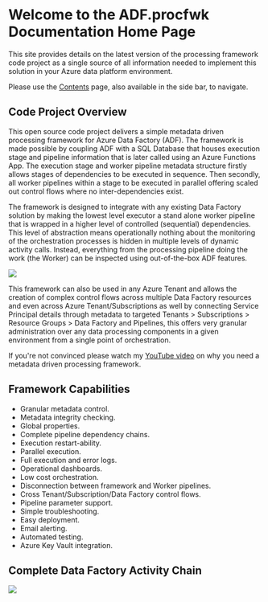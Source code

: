 # Welcome to the ADF.procfwk Documentation Home Page

This site provides details on the latest version of the processing framework code project as a single source of all information needed to implement this solution in your Azure data platform environment.

Please use the [Contents](/procfwk/contents) page, also available in the side bar, to navigate.

## Code Project Overview

This open source code project delivers a simple metadata driven processing framework for Azure Data Factory (ADF). The framework is made possible by coupling ADF with a SQL Database that houses execution stage and pipeline information that is later called using an Azure Functions App. The execution stage and worker pipeline metadata structure firstly allows stages of dependencies to be executed in sequence. Then secondly, all worker pipelines within a stage to be executed in parallel offering scaled out control flows where no inter-dependencies exist.

The framework is designed to integrate with any existing Data Factory solution by making the lowest level executor a stand alone worker pipeline that is wrapped in a higher level of controlled (sequential) dependencies. This level of abstraction means operationally nothing about the monitoring of the orchestration processes is hidden in multiple levels of dynamic activity calls. Instead, everything from the processing pipeline doing the work (the Worker) can be inspected using out-of-the-box ADF features.

[ ![](/procfwk/overview.png) ](/procfwk/overview.png)

This framework can also be used in any Azure Tenant and allows the creation of complex control flows across multiple Data Factory resources and even across Azure Tenant/Subscriptions as well by connecting Service Principal details through metadata to targeted Tenants > Subscriptions > Resource Groups > Data Factory and Pipelines, this offers very granular administration over any data processing components in a given environment from a single point of orchestration.

If you're not convinced please watch my [YouTube video](https://www.youtube.com/watch?v=rVlc-GBpNnc) on why you need a metadata driven processing framework.

## Framework Capabilities

 * Granular metadata control.
 * Metadata integrity checking.
 * Global properties.
 * Complete pipeline dependency chains.
 * Execution restart-ability.
 * Parallel execution.
 * Full execution and error logs.
 * Operational dashboards.
 * Low cost orchestration.
 * Disconnection between framework and Worker pipelines.
 * Cross Tenant/Subscription/Data Factory control flows.
 * Pipeline parameter support.
 * Simple troubleshooting.
 * Easy deployment.
 * Email alerting.
 * Automated testing.
 * Azure Key Vault integration.

## Complete Data Factory Activity Chain

[ ![](/procfwk/activitychain-full.png) ](/procfwk/activitychain-full.png)
